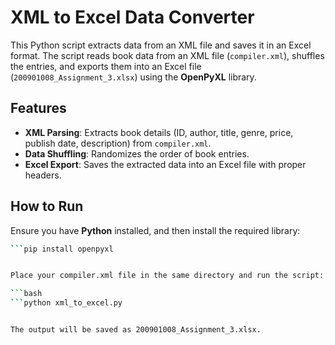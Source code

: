 # XML to Excel Data Converter

This Python script extracts data from an XML file and saves it in an Excel format. The script reads book data from an XML file (`compiler.xml`), shuffles the entries, and exports them into an Excel file (`200901008_Assignment_3.xlsx`) using the **OpenPyXL** library.

## Features

- **XML Parsing**: Extracts book details (ID, author, title, genre, price, publish date, description) from `compiler.xml`.
- **Data Shuffling**: Randomizes the order of book entries.
- **Excel Export**: Saves the extracted data into an Excel file with proper headers.

## How to Run

Ensure you have **Python** installed, and then install the required library:

```bash
```pip install openpyxl


Place your compiler.xml file in the same directory and run the script:

```bash
```python xml_to_excel.py


The output will be saved as 200901008_Assignment_3.xlsx.
